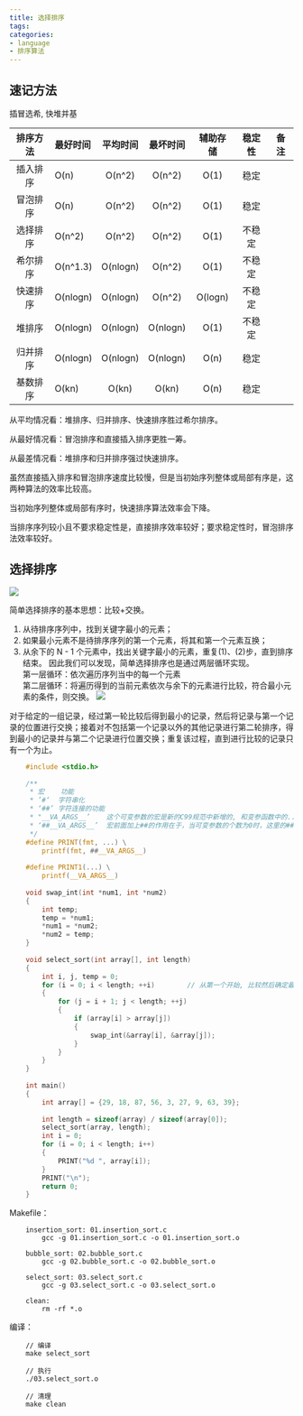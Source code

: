 ```yaml
---
title: 选择排序
tags: 
categories:
- language
- 排序算法
---
```


## 速记方法
插冒选希, 快堆并基

| 排序方法 | 最好时间 | 平均时间 | 最坏时间 | 辅助存储 | 稳定性 | 备注 |
| :-----: | :----- | :------: | :-----:| :-----: | :------: | :------: |
| 插入排序 | O(n) | O(n^2) | O(n^2) | O(1) | 稳定 |
| 冒泡排序 | O(n) | O(n^2) | O(n^2) | O(1) | 稳定 |
| 选择排序 | O(n^2) | O(n^2) | O(n^2) | O(1) | 不稳定 |
| 希尔排序 | O(n^1.3) | O(nlogn) | O(n^2) | O(1) | 不稳定 |
| 快速排序 | O(nlogn) | O(nlogn) | O(n^2) | O(logn) | 不稳定 |
| 堆排序 | O(nlogn) | O(nlogn) | O(nlogn) | O(1) | 不稳定 |
| 归并排序 | O(nlogn) | O(nlogn) | O(nlogn) | O(n) | 稳定 |
| 基数排序 | O(kn) | O(kn) | O(kn) | O(n) | 稳定 |

从平均情况看：堆排序、归并排序、快速排序胜过希尔排序。

从最好情况看：冒泡排序和直接插入排序更胜一筹。

从最差情况看：堆排序和归并排序强过快速排序。

虽然直接插入排序和冒泡排序速度比较慢，但是当初始序列整体或局部有序是，这两种算法的效率比较高。

当初始序列整体或局部有序时，快速排序算法效率会下降。

当排序序列较小且不要求稳定性是，直接排序效率较好；要求稳定性时，冒泡排序法效率较好。

## 选择排序
![](select_sort.gif)

简单选择排序的基本思想：比较+交换。

1. 从待排序序列中，找到关键字最小的元素；
2. 如果最小元素不是待排序序列的第一个元素，将其和第一个元素互换；
3. 从余下的 N - 1 个元素中，找出关键字最小的元素，重复(1)、(2)步，直到排序结束。
  因此我们可以发现，简单选择排序也是通过两层循环实现。  
  第一层循环：依次遍历序列当中的每一个元素  
  第二层循环：将遍历得到的当前元素依次与余下的元素进行比较，符合最小元素的条件，则交换。
![](select_sort_02.png)

对于给定的一组记录，经过第一轮比较后得到最小的记录，然后将记录与第一个记录的位置进行交换；接着对不包括第一个记录以外的其他记录进行第二轮排序，得到最小的记录并与第二个记录进行位置交换；重复该过程，直到进行比较的记录只有一个为止。

``` c
	#include <stdio.h>
	
	/**
	 * 宏	功能
	 * ’#‘	字符串化
	 * ‘##’	字符连接的功能
	 * "__VA_ARGS__’	这个可变参数的宏是新的C99规范中新增的, 和变参函数中的...一致
	 * ‘##__VA_ARGS__’	宏前面加上##的作用在于，当可变参数的个数为0时，这里的##起到把前面多余的","去掉的作用,否则会编译出错
	 */
	#define PRINT(fmt, ...) \
	    printf(fmt, ##__VA_ARGS__)
	
	#define PRINT1(...) \
	    printf(__VA_ARGS__)
	
	void swap_int(int *num1, int *num2)
	{
	    int temp;
	    temp = *num1;
	    *num1 = *num2;
	    *num2 = temp;
	}
	
	void select_sort(int array[], int length)
	{
	    int i, j, temp = 0;
	    for (i = 0; i < length; ++i)		// 从第一个开始, 比较然后确定最小的进行交换.
	    {
	        for (j = i + 1; j < length; ++j)
	        {
	            if (array[i] > array[j])
	            {
	                swap_int(&array[i], &array[j]);
	            }
	        }
	    }
	}
	
	int main()
	{
	    int array[] = {29, 18, 87, 56, 3, 27, 9, 63, 39};
	
	    int length = sizeof(array) / sizeof(array[0]);
	    select_sort(array, length);
	    int i = 0;
	    for (i = 0; i < length; i++)
	    {
	        PRINT("%d ", array[i]);
	    }
	    PRINT("\n");
	    return 0;
	}
```
Makefile：

```
	insertion_sort: 01.insertion_sort.c
		gcc -g 01.insertion_sort.c -o 01.insertion_sort.o
	
	bubble_sort: 02.bubble_sort.c
		gcc -g 02.bubble_sort.c -o 02.bubble_sort.o
	
	select_sort: 03.select_sort.c
		gcc -g 03.select_sort.c -o 03.select_sort.o
	
	clean:
		rm -rf *.o
```
编译：

```shell
	// 编译
	make select_sort
	
	// 执行
	./03.select_sort.o
	
	// 清理
	make clean
```




